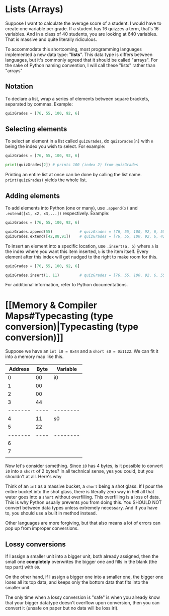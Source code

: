 # Lists (Arrays)
Suppose I want to calculate the average score of a student. I would have to create one variable per grade. If a student has 16 quizzes a term, that's 16 variables. And in a class of 40 students, you are looking at 640 variables. That is massive and quite literally ridiculous.

To accommodate this shortcoming, most programming languages implemented a new data type: "**lists**". This data type is differs between languages, but it's commonly agreed that it should be called "arrays". For the sake of Python naming convention, I will call these "lists" rather than "arrays"
## Notation
To declare a list, wrap a series of elements between square brackets, separated by commas. Example:
```python
quizGrades = [76, 55, 100, 92, 6]
```
## Selecting elements
To select an element in a list called `quizGrades`, do `quizGrades[n]` with `n` being the index you wish to select. For example:
```python
quizGrades = [76, 55, 100, 92, 6]

print(quizGrades[2]) # prints 100 (index 2) from quizGrades
```

Printing an entire list at once can be done by calling the list name. `print(quizGrades)` yields the whole list.
## Adding elements
To add elements into Python (one or many), use `.append(x)` and `.extend([x1, x2, x3,...])` respectively. Example:
```python
quizGrades = [76, 55, 100, 92, 6]

quizGrades.append(55)            # quizGrades = [76, 55, 100, 92, 6, 55]
quizGrades.extend([42,88,91])    # quizGrades = [76, 55, 100, 92, 6, 42, 88, 91
```

To insert an element into a specific location, use `.insert(a, b)` where `a` is the index where you want this item inserted, `b` is the item itself. Every element after this index will get nudged to the right to make room for this.
```python
quizGrades = [76, 55, 100, 92, 6]

quizGrades.insert(1, 11)         # quizGrades = [76, 55, 100, 92, 6, 55]
```

For additional information, refer to Python documentations.

# [[Memory & Compiler Maps#Typecasting (type conversion)|Typecasting (type conversion)]]
Suppose we have an `int i0 = 0x44` and a `short s0 = 0x1122`. We can fit it into a memory map like this.

| Address | Byte | Variable |
| ------- | ---- | -------- |
| 0       | 00   | i0       |
| 1       | 00   |          |
| 2       | 00   |          |
| 3       | 44   |          |
| ------- | ---- | -------- |
| 4       | 11   | s0       |
| 5       | 22   |          |
| ------- | ---- | -------- |
| 6       |      |          |
| 7       |      |          |
|         |      |          |

Now let's consider something. Since `i0` has 4 bytes, is it possible to convert `i0` into a `short` of 2 bytes? In all technical sense, yes you could, but you shouldn't at all. Here's why

Think of an `int` as a massive bucket, a `short` being a shot glass. If I pour the entire bucket into the shot glass, there is literally zero way in hell all that water goes into a `short` without overfilling. This overfilling is a loss of data. This is why Python usually prevents you from doing this. You SHOULD NOT convert between data types unless extremely necessary. And if you have to, you should use a built in method instead.

Other languages are more forgiving, but that also means a lot of errors can pop up from improper conversions.
## Lossy conversions
If I assign a smaller unit into a bigger unit, both already assigned, then the small one **completely** overwrites the bigger one and fills in the blank (the top part) with `00`.

On the other hand, if I assign a bigger one into a smaller one, the bigger one loses all its top data, and keeps only the bottom data that fits into the smaller unit.

The only time when a lossy conversion is "safe" is when you already know that your bigger datatype doesn't overflow upon conversion, then you can convert it (unsafe on paper but no data will be loss irl).